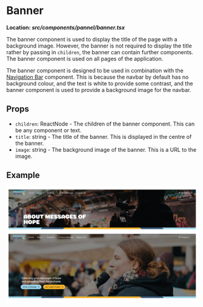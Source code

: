 # Banner

**Location: _src/components/pannel/banner.tsx_**

The banner component is used to display the title of the page with a background image. However, the banner is not required to display the title rather by passing in `children`, the banner can contain further components. The banner component is used on all pages of the application.

The banner component is designed to be used in combination with the [Navigation Bar](/docs/components/navbar.md) component. This is because the navbar by default has no background colour, and the text is white to provide some contrast, and the banner component is used to provide a background image for the navbar.

## Props

- `children`: ReactNode - The children of the banner component. This can be any component or text.
- `title`: string - The title of the banner. This is displayed in the centre of the banner.
- `image`: string - The background image of the banner. This is a URL to the image.

## Example

![Banner Options](/docs/images/banner.png)
